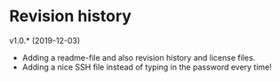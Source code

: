 Revision history
================



v1.0.* (2019-12-03)

* Adding a readme-file and also revision history and license files.
* Adding a nice SSH file instead of typing in the password every time!
